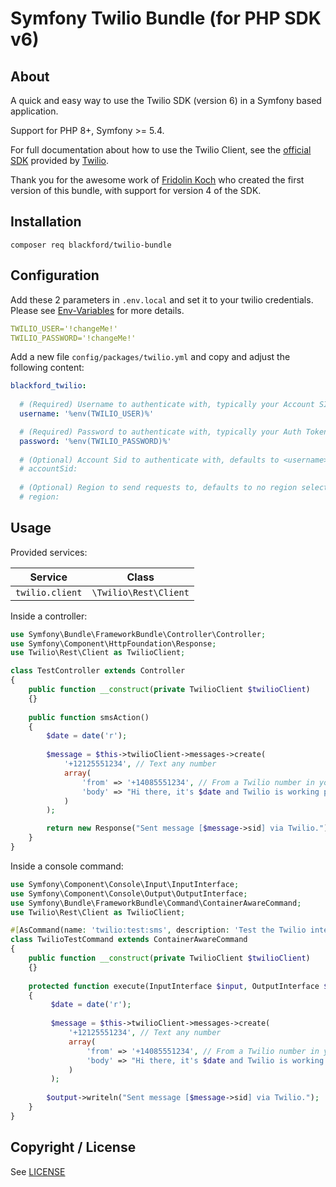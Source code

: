# Symfony Twilio Bundle (for PHP SDK v6)

About
-----

A quick and easy way to use the Twilio SDK (version 6) in a Symfony based application.

Support for PHP 8+, Symfony >= 5.4.

For full documentation about how to use the Twilio Client, see the [official SDK](https://github.com/twilio/twilio-php) provided by [Twilio](https://www.twilio.com/).

Thank you for the awesome work of [Fridolin Koch](http://fkse.io) who created the first version of this bundle, with support for version 4 of the SDK.

Installation
------------

```
composer req blackford/twilio-bundle
```

Configuration
-------------

Add these 2 parameters in `.env.local` and set it to your twilio credentials.
Please see [Env-Variables](https://symfony.com/doc/current/configuration/env_var_processors.html) for more details.

```yaml
TWILIO_USER='!changeMe!'
TWILIO_PASSWORD='!changeMe!'
```

Add a new file `config/packages/twilio.yml` and copy and adjust the following content:


```yaml
blackford_twilio:
  
  # (Required) Username to authenticate with, typically your Account SID from www.twilio.com/user/account
  username: '%env(TWILIO_USER)%'

  # (Required) Password to authenticate with, typically your Auth Token from www.twilio.com/user/account
  password: '%env(TWILIO_PASSWORD)%'
    
  # (Optional) Account Sid to authenticate with, defaults to <username> (typically not required)
  # accountSid: 
    
  # (Optional) Region to send requests to, defaults to no region selection (typically not required)
  # region: 
```

Usage
-----

Provided services:

| Service             | Class                         |
|---------------------|-------------------------------|
| `twilio.client`     | `\Twilio\Rest\Client`         |


Inside a controller:

```php
use Symfony\Bundle\FrameworkBundle\Controller\Controller;
use Symfony\Component\HttpFoundation\Response;
use Twilio\Rest\Client as TwilioClient;

class TestController extends Controller
{
    public function __construct(private TwilioClient $twilioClient)
    {}
    
    public function smsAction()
    {
        $date = date('r');
        
        $message = $this->twilioClient->messages->create(
            '+12125551234', // Text any number
            array(
                'from' => '+14085551234', // From a Twilio number in your account
                'body' => "Hi there, it's $date and Twilio is working properly."
            )
        );

        return new Response("Sent message [$message->sid] via Twilio.");
    }
}
```

Inside a console command:

```php
use Symfony\Component\Console\Input\InputInterface;
use Symfony\Component\Console\Output\OutputInterface;
use Symfony\Bundle\FrameworkBundle\Command\ContainerAwareCommand;
use Twilio\Rest\Client as TwilioClient;

#[AsCommand(name: 'twilio:test:sms', description: 'Test the Twilio integration by sending a text message.')]
class TwilioTestCommand extends ContainerAwareCommand
{
    public function __construct(private TwilioClient $twilioClient)
    {}
    
    protected function execute(InputInterface $input, OutputInterface $output)
    {
         $date = date('r');
         
         $message = $this->twilioClient->messages->create(
             '+12125551234', // Text any number
             array(
                 'from' => '+14085551234', // From a Twilio number in your account
                 'body' => "Hi there, it's $date and Twilio is working properly."
             )
         );
        
        $output->writeln("Sent message [$message->sid] via Twilio.");
    }
}
```

Copyright / License
-------------------

See [LICENSE](LICENSE)
